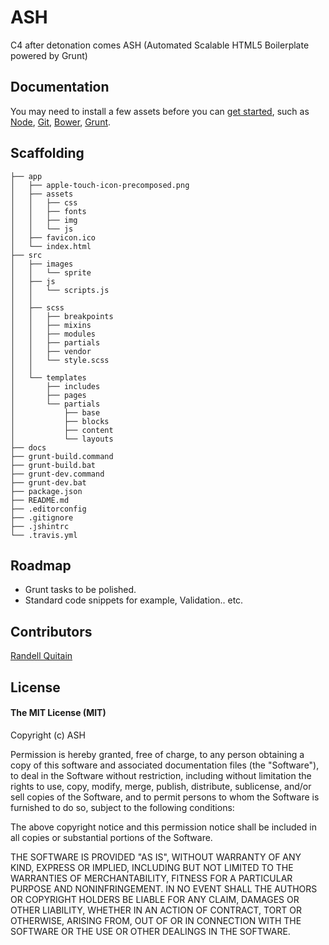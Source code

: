 # ASH

C4 after detonation comes ASH (Automated Scalable HTML5 Boilerplate powered by Grunt)

## Documentation

You may need to install a few assets before you can [get started](https://github.com/mugetsu/ash/blob/master/docs/DOCS.md), such as [Node](http://nodejs.org/), [Git](github.com), [Bower](http://bower.io/), [Grunt](http://gruntjs.com/).

## Scaffolding

````
├── app
│   ├── apple-touch-icon-precomposed.png
│   ├── assets
│   │   ├── css
│   │   ├── fonts
│   │   ├── img
│   │   └── js
│   ├── favicon.ico
│   └── index.html
├── src
│   ├── images
│   │   └── sprite
│   ├── js
│   │   └── scripts.js
│   │
│   ├── scss
│   │	├── breakpoints
│   │	├── mixins
│   │   ├── modules
│   │   ├── partials
│   │   ├── vendor
│   │   └── style.scss
│   │
│   └── templates
│       ├── includes
│       ├── pages
│       └── partials
│           ├── base
│           ├── blocks
│           ├── content
│           └── layouts
├── docs
├── grunt-build.command
├── grunt-build.bat
├── grunt-dev.command
├── grunt-dev.bat
├── package.json
├── README.md
├── .editorconfig
├── .gitignore
├── .jshintrc
└── .travis.yml
````

## Roadmap

* Grunt tasks to be polished.
* Standard code snippets for example, Validation.. etc.

## Contributors

[Randell Quitain](//github.com/mugetsu)

## License

#### The MIT License (MIT)

Copyright (c) ASH

Permission is hereby granted, free of charge, to any person obtaining a copy of
this software and associated documentation files (the "Software"), to deal in
the Software without restriction, including without limitation the rights to
use, copy, modify, merge, publish, distribute, sublicense, and/or sell copies
of the Software, and to permit persons to whom the Software is furnished to do
so, subject to the following conditions:

The above copyright notice and this permission notice shall be included in all
copies or substantial portions of the Software.

THE SOFTWARE IS PROVIDED "AS IS", WITHOUT WARRANTY OF ANY KIND, EXPRESS OR
IMPLIED, INCLUDING BUT NOT LIMITED TO THE WARRANTIES OF MERCHANTABILITY,
FITNESS FOR A PARTICULAR PURPOSE AND NONINFRINGEMENT. IN NO EVENT SHALL THE
AUTHORS OR COPYRIGHT HOLDERS BE LIABLE FOR ANY CLAIM, DAMAGES OR OTHER
LIABILITY, WHETHER IN AN ACTION OF CONTRACT, TORT OR OTHERWISE, ARISING FROM,
OUT OF OR IN CONNECTION WITH THE SOFTWARE OR THE USE OR OTHER DEALINGS IN THE
SOFTWARE.

